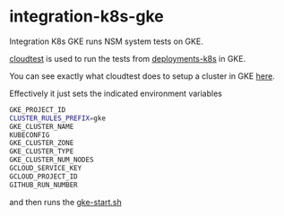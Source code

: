 # integration-k8s-gke

Integration K8s GKE runs NSM system tests on GKE.

[cloudtest](https://github.com/networkservicemesh/cloudtest) is used to run the tests from [deployments-k8s](https://github.com/networkservicemesh/deployments-k8s/) in GKE.

You can see exactly what cloudtest does to setup a cluster in GKE [here](cloudtest/gke.yaml).

Effectively it just sets the indicated environment variables
```bash
GKE_PROJECT_ID
CLUSTER_RULES_PREFIX=gke
GKE_CLUSTER_NAME
KUBECONFIG
GKE_CLUSTER_ZONE
GKE_CLUSTER_TYPE
GKE_CLUSTER_NUM_NODES
GCLOUD_SERVICE_KEY
GCLOUD_PROJECT_ID
GITHUB_RUN_NUMBER
```

and then runs the [gke-start.sh](scripts/gke-start.sh)
